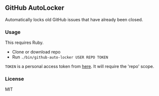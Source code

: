 ## GitHub AutoLocker

Automatically locks old GitHub issues that have already been closed.

### Usage

This requires Ruby.

* Clone or download repo
* Run `./bin/github-auto-locker USER REPO TOKEN`

`TOKEN` is a personal access token from [here](https://github.com/settings/tokens). It will require the 'repo' scope.

### License

MIT
